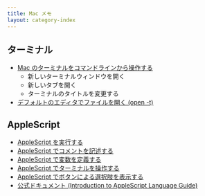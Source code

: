 ```yaml
---
title: Mac メモ
layout: category-index
---
```


ターミナル
----
* [Mac のターミナルをコマンドラインから操作する](terminal.html)
    * 新しいターミナルウィンドウを開く
    * 新しいタブを開く
    * ターミナルのタイトルを変更する
* [デフォルトのエディタでファイルを開く (open -t)](open-editor.html)


AppleScript
----
* [AppleScript を実行する](applescript/run.html)
* [AppleScript でコメントを記述する](applescript/comment.html)
* [AppleScript で変数を定義する](applescript/set.html)
* [AppleScript でターミナルを操作する](applescript/terminal.html)
* [AppleScript でボタンによる選択肢を表示する](applescript/button.html)
* [公式ドキュメント (Introduction to AppleScript Language Guide)](https://developer.apple.com/library/content/documentation/AppleScript/Conceptual/AppleScriptLangGuide)

